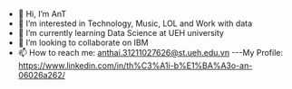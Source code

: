 - 👋 Hi, I’m AnT
- 👀 I’m interested in Technology, Music, LOL and Work with data
- 🌱 I’m currently learning Data Science at UEH university
- 💞️ I’m looking to collaborate on IBM
- 📫 How to reach me: anthai.31211027626@st.ueh.edu.vn
---My Profile: https://www.linkedin.com/in/th%C3%A1i-b%E1%BA%A3o-an-06026a262/
